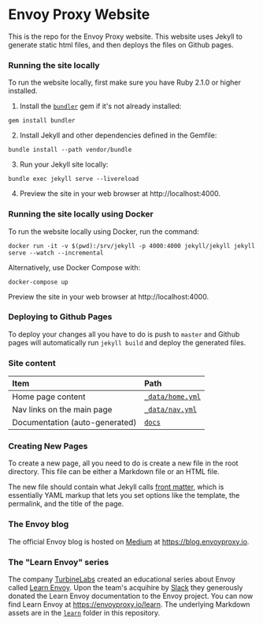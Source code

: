 # Envoy Proxy Website

This is the repo for the Envoy Proxy website. This website uses Jekyll to generate static html files, and then deploys
the files on Github pages.

### Running the site locally

To run the website locally, first make sure you have Ruby 2.1.0 or higher installed.

1. Install the [`bundler`](https://bundler.io/) gem if it's not already installed:

```shell
gem install bundler
```

2. Install Jekyll and other dependencies defined in the Gemfile:

```shell
bundle install --path vendor/bundle
```

3. Run your Jekyll site locally:

```shell
bundle exec jekyll serve --livereload
```

4. Preview the site in your web browser at http://localhost:4000.

### Running the site locally using Docker

To run the website locally using Docker, run the command:

```shell
docker run -it -v $(pwd):/srv/jekyll -p 4000:4000 jekyll/jekyll jekyll serve --watch --incremental
```

Alternatively, use Docker Compose with:

```shell
docker-compose up
```

Preview the site in your web browser at http://localhost:4000.

### Deploying to Github Pages

To deploy your changes all you have to do is push to `master` and Github pages will automatically run `jekyll build` and
deploy the generated files.

### Site content

Item | Path
:----|:----
Home page content | [`_data/home.yml`](./_data/home.yml)
Nav links on the main page | [`_data/nav.yml`](./_data/nav.yml)
Documentation (auto-generated) | [`docs`](./docs)

### Creating New Pages

To create a new page, all you need to do is create a new file in the root directory. This file can be either a Markdown
file or an HTML file.

The new file should contain what Jekyll calls [front matter](https://jekyllrb.com/docs/frontmatter/), which is essentially
YAML markup that lets you set options like the template, the permalink, and the title of the page.

### The Envoy blog

The official Envoy blog is hosted on [Medium](https://medium.com) at https://blog.envoyproxy.io.

### The "Learn Envoy" series

The company [TurbineLabs](https://www.turbinelabs.io/) created an educational series about Envoy called [Learn Envoy](https://www.learnenvoy.io/). Upon the team's acquihire by [Slack](https://slack.com) they generously donated the Learn Envoy documentation to the Envoy project. You can now find Learn Envoy at https://envoyproxy.io/learn. The underlying Markdown assets are in the [`learn`](./learn) folder in this repository.
